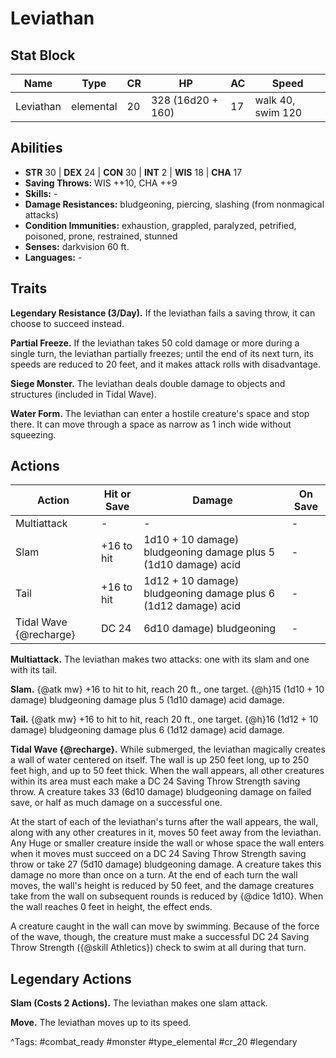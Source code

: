 # Leviathan

## Stat Block

| Name | Type | CR | HP | AC | Speed |
|------|------|----|----|----|-------|
| Leviathan | elemental | 20 | 328 (16d20 + 160) | 17 | walk 40, swim 120 |

## Abilities

- **STR** 30 | **DEX** 24 | **CON** 30 | **INT** 2 | **WIS** 18 | **CHA** 17
- **Saving Throws:** WIS ++10, CHA ++9  
- **Skills:** -  
- **Damage Resistances:** bludgeoning, piercing, slashing (from nonmagical attacks)  
- **Condition Immunities:** exhaustion, grappled, paralyzed, petrified, poisoned, prone, restrained, stunned  
- **Senses:** darkvision 60 ft.  
- **Languages:** -

## Traits

**Legendary Resistance (3/Day).** If the leviathan fails a saving throw, it can choose to succeed instead.

**Partial Freeze.** If the leviathan takes 50 cold damage or more during a single turn, the leviathan partially freezes; until the end of its next turn, its speeds are reduced to 20 feet, and it makes attack rolls with disadvantage.

**Siege Monster.** The leviathan deals double damage to objects and structures (included in Tidal Wave).

**Water Form.** The leviathan can enter a hostile creature's space and stop there. It can move through a space as narrow as 1 inch wide without squeezing.


## Actions

| Action | Hit or Save | Damage | On Save |
|--------|--------------|--------|----------|
| Multiattack | - | - | - |
| Slam | +16 to hit | 1d10 + 10 damage) bludgeoning damage plus 5 (1d10 damage) acid | - |
| Tail | +16 to hit | 1d12 + 10 damage) bludgeoning damage plus 6 (1d12 damage) acid | - |
| Tidal Wave {@recharge} | DC 24 | 6d10 damage) bludgeoning | - |

**Multiattack.** The leviathan makes two attacks: one with its slam and one with its tail.

**Slam.** {@atk mw} +16 to hit to hit, reach 20 ft., one target. {@h}15 (1d10 + 10 damage) bludgeoning damage plus 5 (1d10 damage) acid damage.

**Tail.** {@atk mw} +16 to hit to hit, reach 20 ft., one target. {@h}16 (1d12 + 10 damage) bludgeoning damage plus 6 (1d12 damage) acid damage.

**Tidal Wave {@recharge}.** While submerged, the leviathan magically creates a wall of water centered on itself. The wall is up 250 feet long, up to 250 feet high, and up to 50 feet thick. When the wall appears, all other creatures within its area must each make a DC 24 Saving Throw Strength saving throw. A creature takes 33 (6d10 damage) bludgeoning damage on failed save, or half as much damage on a successful one.

At the start of each of the leviathan's turns after the wall appears, the wall, along with any other creatures in it, moves 50 feet away from the leviathan. Any Huge or smaller creature inside the wall or whose space the wall enters when it moves must succeed on a DC 24 Saving Throw Strength saving throw or take 27 (5d10 damage) bludgeoning damage. A creature takes this damage no more than once on a turn. At the end of each turn the wall moves, the wall's height is reduced by 50 feet, and the damage creatures take from the wall on subsequent rounds is reduced by {@dice 1d10}. When the wall reaches 0 feet in height, the effect ends.

A creature caught in the wall can move by swimming. Because of the force of the wave, though, the creature must make a successful DC 24 Saving Throw Strength ({@skill Athletics}) check to swim at all during that turn.

## Legendary Actions

**Slam (Costs 2 Actions).** The leviathan makes one slam attack.

**Move.** The leviathan moves up to its speed.



^Tags: #combat_ready #monster #type_elemental #cr_20 #legendary